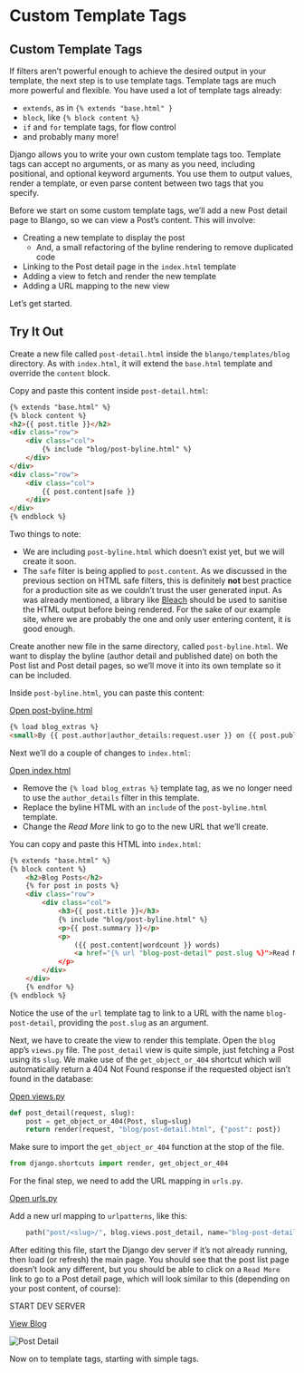 # Custom Template Tags

## Custom Template Tags

If filters aren’t powerful enough to achieve the desired output in your template, the next step is to use template tags. Template tags are much more powerful and flexible. You have used a lot of template tags already:

* `extends`, as in `{% extends "base.html" }`
* `block`, like `{% block content %}`
* `if` and `for` template tags, for flow control
* and probably many more!

Django allows you to write your own custom template tags too. Template tags can accept no arguments, or as many as you need, including positional, and optional keyword arguments. You use them to output values, render a template, or even parse content between two tags that you specify.

Before we start on some custom template tags, we’ll add a new Post detail page to Blango, so we can view a Post’s content. This will involve:

* Creating a new template to display the post
  * And, a small refactoring of the byline rendering to remove duplicated code
* Linking to the Post detail page in the `index.html` template
* Adding a view to fetch and render the new template
* Adding a URL mapping to the new view

Let’s get started.

## Try It Out

Create a new file called `post-detail.html` inside the `blango/templates/blog` directory. As with `index.html`, it will extend the `base.html` template and override the `content` block.

Copy and paste this content inside `post-detail.html`:

```html
{% extends "base.html" %}
{% block content %}
<h2>{{ post.title }}</h2>
<div class="row">
    <div class="col">
        {% include "blog/post-byline.html" %}
    </div>
</div>
<div class="row">
    <div class="col">
        {{ post.content|safe }}
    </div>
</div>
{% endblock %}
```

Two things to note:

* We are including `post-byline.html` which doesn’t exist yet, but we will create it soon.
* The `safe` filter is being applied to `post.content`. As we discussed in the previous section on HTML safe filters, this is definitely **not** best practice for a production site as we couldn’t trust the user generated input. As was already mentioned, a library like [Bleach](https://bleach.readthedocs.io/en/latest/) should be used to sanitise the HTML output before being rendered. For the sake of our example site, where we are probably the one and only user entering content, it is good enough.

Create another new file in the same directory, called `post-byline.html`. We want to display the byline (author detail and published date) on both the Post list and Post detail pages, so we’ll move it into its own template so it can be included.

Inside `post-byline.html`, you can paste this content:

[Open post-byline.html]()

```html
{% load blog_extras %}
<small>By {{ post.author|author_details:request.user }} on {{ post.published_at|date:"M, d Y" }}</small>
```

Next we’ll do a couple of changes to `index.html`:

[Open index.html]()

* Remove the `{% load blog_extras %}` template tag, as we no longer need to use the `author_details` filter in this template.
* Replace the byline HTML with an `include` of the `post-byline.html` template.
* Change the *Read More* link to go to the new URL that we’ll create.

You can copy and paste this HTML into `index.html`:

```html
{% extends "base.html" %}
{% block content %}
    <h2>Blog Posts</h2>
    {% for post in posts %}
    <div class="row">
        <div class="col">
            <h3>{{ post.title }}</h3>
            {% include "blog/post-byline.html" %}
            <p>{{ post.summary }}</p>
            <p>
                ({{ post.content|wordcount }} words)
                <a href="{% url "blog-post-detail" post.slug %}">Read More</a
            </p>
        </div>
    </div>
    {% endfor %}
{% endblock %}
```

Notice the use of the `url` template tag to link to a URL with the name `blog-post-detail`, providing the `post.slug` as an argument.

Next, we have to create the view to render this template. Open the `blog` app’s `views.py` file. The `post_detail` view is quite simple, just fetching a Post using its `slug`. We make use of the `get_object_or_404` shortcut which will automatically return a 404 Not Found response if the requested object isn’t found in the database:

[Open views.py]()

```python
def post_detail(request, slug):
    post = get_object_or_404(Post, slug=slug)
    return render(request, "blog/post-detail.html", {"post": post})
```

Make sure to import the `get_object_or_404` function at the stop of the file.

```python
from django.shortcuts import render, get_object_or_404
```

For the final step, we need to add the URL mapping in `urls.py`.

[Open urls.py]()

Add a new url mapping to `urlpatterns`, like this:

```python
    path("post/<slug>/", blog.views.post_detail, name="blog-post-detail")
```

After editing this file, start the Django dev server if it’s not already running, then load (or refresh) the main page. You should see that the post list page doesn’t look any different, but you should be able to click on a `Read More` link to go to a Post detail page, which will look similar to this (depending on your post content, of course):

START DEV SERVER

[View Blog]()

![Post Detail](https://apollo-media.codio.com/media%2F1%2F1f88f1d70de1790f957cb626010f8480-d642cf92eec4b4d8.webp)

Now on to template tags, starting with simple tags.

